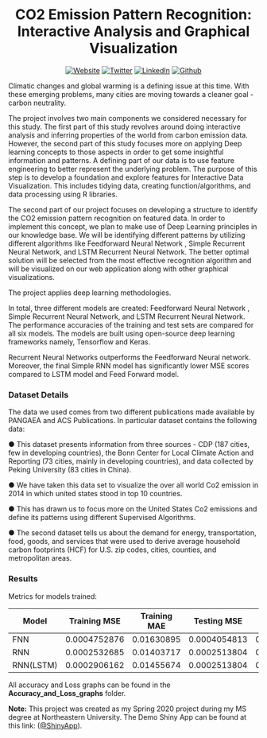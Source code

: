 <h1 align="center"> CO2 Emission Pattern Recognition: Interactive Analysis and Graphical Visualization </h1>

<p align="center">
<a href="https://tsmanral.github.io/" target="_blank"><img alt="Website" src="https://img.shields.io/badge/-Portfolio-informational"></a>
<a href="https://twitter.com/tribhuwan50" target="_blank"><img alt="Twitter" src="https://img.shields.io/twitter/follow/tribhuwan50.svg?style=social&label=Follow"></a>
<a href="https://www.linkedin.com/in/tribhuwan-singh-9411a175/" target="_blank"><img alt="LinkedIn" src="https://img.shields.io/badge/-Connect-blue?style=flat&logo=linkedin"></a>
<a href="https://github.com/tsmanral" target="_blank"><img alt="Github" src="https://img.shields.io/github/followers/tsmanral.svg?style=social"></a>
</p>


Climatic changes and global warming is a defining issue at this time. With these emerging problems, many cities are moving towards a cleaner goal - carbon neutrality. 

The project involves two main components we considered necessary for this study. The first part of this study revolves around doing interactive analysis and inferring properties of the world from carbon emission data. However, the second part of this study focuses more on applying Deep learning concepts to those aspects in order to get some insightful
information and patterns.
A defining part of our data is to use feature engineering to better represent the underlying problem. The purpose of this step is to develop a foundation and explore features for
Interactive Data Visualization. This includes tidying data, creating function/algorithms, and data processing using R libraries.

The second part of our project focuses on developing a structure to identify the CO2 emission pattern recognition on featured data. In order to implement this concept, we plan
to make use of Deep Learning principles in our knowledge base. We will be identifying different patterns by utilizing different algorithms like Feedforward Neural Network , Simple Recurrent Neural Network, and LSTM Recurrent Neural Network. The better optimal solution will be selected from the most effective recognition algorithm and will be
visualized on our web application along with other graphical visualizations.


The project applies deep learning methodologies. 

In total, three different models are created: Feedforward Neural Network , Simple Recurrent Neural Network, and LSTM Recurrent Neural Network. The performance accuracies of the training and test sets are compared for all six models. The models are built using open-source deep learning frameworks namely, Tensorflow and Keras.


Recurrent Neural Networks outperforms the Feedforward Neural network. Moreover, the final Simple RNN model has significantly lower MSE scores compared to LSTM model and Feed Forward model.

### Dataset Details
The data we used comes from two different publications made available by PANGAEA and ACS Publications. In particular dataset contains the following data:

● This dataset presents information from three sources - CDP (187 cities, few in developing countries), the Bonn Center for Local Climate Action and Reporting (73 cities, mainly in developing countries), and data collected by Peking University (83 cities in China).

● We have taken this data set to visualize the over all world Co2 emission in 2014 in which united states stood in top 10 countries.

● This has drawn us to focus more on the United States Co2 emissions and define its patterns using different Supervised Algorithms.

● The second dataset tells us about the demand for energy, transportation, food, goods, and services that were used to derive average household carbon footprints (HCF) for U.S. zip codes, cities, counties, and metropolitan areas.


### Results

Metrics for models trained:

| Model     | Training MSE      | Training MAE  | Testing MSE         | Testing MAE |
|-----------|-------------------|---------------|---------------------|-------------|
| FNN       | 0.0004752876      | 0.01630895    | 0.0004054813        | 0.01647654  |
| RNN       | 0.0002532685      | 0.01403717    | 0.0002513804        | 0.01404257  |
| RNN(LSTM) | 0.0002906162      | 0.01455674    | 0.0002513804        | 0.01404257  |


All accuracy and Loss graphs can be found in the **Accuracy_and_Loss_graphs** folder.

**Note:** This project was created as my Spring 2020 project during my MS degree at Northeastern University. The Demo Shiny App can be found at this link: ([@ShinyApp](https://charita-madduri.shinyapps.io/myapp/)).

